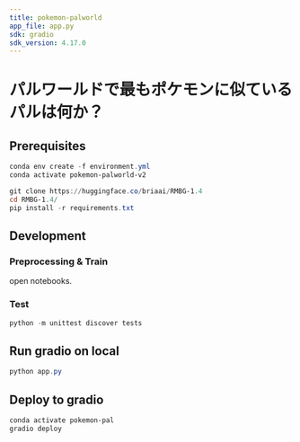 ```yaml
---
title: pokemon-palworld
app_file: app.py
sdk: gradio
sdk_version: 4.17.0
---
```

# パルワールドで最もポケモンに似ているパルは何か？

## Prerequisites

```powershell
conda env create -f environment.yml
conda activate pokemon-palworld-v2

git clone https://huggingface.co/briaai/RMBG-1.4
cd RMBG-1.4/
pip install -r requirements.txt
```

## Development

### Preprocessing & Train

open notebooks.

### Test
```powershell
python -m unittest discover tests
```

## Run gradio on local

```powershell
python app.py
```

## Deploy to gradio

```powershell
conda activate pokemon-pal
gradio deploy
```
